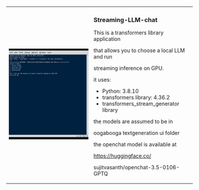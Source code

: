 <table>
<tr>
<td>

![samplechat](https://github.com/sujitvasanth/streaming-LLM-chat/blob/main/samplechat.gif)

</td>
<td>

### Streaming-LLM-chat

This is a transformers library application

that allows you to choose a local LLM and run

streaming inference on GPU.

it uses:

- Python: 3.8.10
- transformers library: 4.36.2
- transformers_stream_generator library

the models are assumed to be in

oogabooga textgeneration ui folder

the openchat model is available at

https://huggingface.co/

sujitvasanth/openchat-3.5-0106-GPTQ
</body>
</td>
</tr>
</table>
